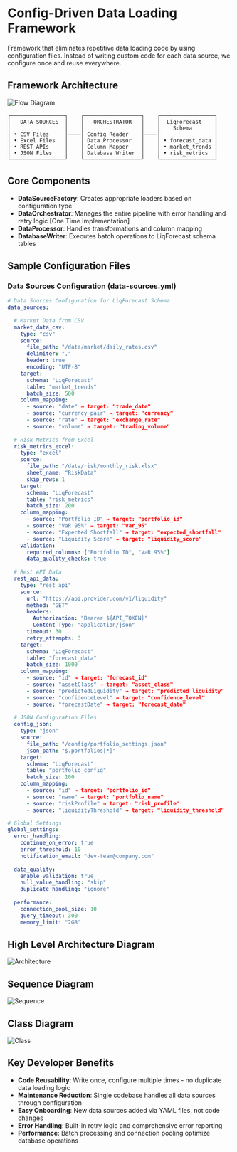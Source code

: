 # Config-Driven Data Loading Framework

Framework that eliminates repetitive data loading code by using configuration files. Instead of writing custom code for each data source, we configure once and reuse everywhere.

## **Framework Architecture**

![Flow Diagram](./img.png)

```
┌─────────────────┐    ┌──────────────────┐    ┌─────────────────┐
│   DATA SOURCES  │    │   ORCHESTRATOR   │    │  LiqForecast    │
│                 │    │                  │    │    Schema       │
│ • CSV Files     │────│ Config Reader    │────│                 │
│ • Excel Files   │    │ Data Processor   │    │ • forecast_data │
│ • REST APIs     │    │ Column Mapper    │    │ • market_trends │
│ • JSON Files    │    │ Database Writer  │    │ • risk_metrics  │
└─────────────────┘    └──────────────────┘    └─────────────────┘
```

## **Core Components**

- **DataSourceFactory**: Creates appropriate loaders based on configuration type
- **DataOrchestrator**: Manages the entire pipeline with error handling and retry logic [One Time Implementation]
- **DataProcessor**: Handles transformations and column mapping
- **DatabaseWriter**: Executes batch operations to LiqForecast schema tables

## **Sample Configuration Files**

### **Data Sources Configuration (data-sources.yml)**

```yaml
# Data Sources Configuration for LiqForecast Schema
data_sources:
  
  # Market Data from CSV
  market_data_csv:
    type: "csv"
    source:
      file_path: "/data/market/daily_rates.csv"
      delimiter: ","
      header: true
      encoding: "UTF-8"
    target:
      schema: "LiqForecast"
      table: "market_trends"
      batch_size: 500
    column_mapping:
      - source: "date" → target: "trade_date"
      - source: "currency_pair" → target: "currency"
      - source: "rate" → target: "exchange_rate"
      - source: "volume" → target: "trading_volume"
    
  # Risk Metrics from Excel
  risk_metrics_excel:
    type: "excel"
    source:
      file_path: "/data/risk/monthly_risk.xlsx"
      sheet_name: "RiskData"
      skip_rows: 1
    target:
      schema: "LiqForecast"
      table: "risk_metrics"
      batch_size: 200
    column_mapping:
      - source: "Portfolio ID" → target: "portfolio_id"
      - source: "VaR 95%" → target: "var_95"
      - source: "Expected Shortfall" → target: "expected_shortfall"
      - source: "Liquidity Score" → target: "liquidity_score"
    validation:
      required_columns: ["Portfolio ID", "VaR 95%"]
      data_quality_checks: true
      
  # Rest API Data
  rest_api_data:
    type: "rest_api"
    source:
      url: "https://api.provider.com/v1/liquidity"
      method: "GET"
      headers:
        Authorization: "Bearer ${API_TOKEN}"
        Content-Type: "application/json"
      timeout: 30
      retry_attempts: 3
    target:
      schema: "LiqForecast"
      table: "forecast_data"
      batch_size: 1000
    column_mapping:
      - source: "id" → target: "forecast_id"
      - source: "assetClass" → target: "asset_class"
      - source: "predictedLiquidity" → target: "predicted_liquidity"
      - source: "confidenceLevel" → target: "confidence_level"
      - source: "forecastDate" → target: "forecast_date"
    
  # JSON Configuration Files
  config_json:
    type: "json"
    source:
      file_path: "/config/portfolio_settings.json"
      json_path: "$.portfolios[*]"
    target:
      schema: "LiqForecast"
      table: "portfolio_config"
      batch_size: 100
    column_mapping:
      - source: "id" → target: "portfolio_id"
      - source: "name" → target: "portfolio_name"
      - source: "riskProfile" → target: "risk_profile"
      - source: "liquidityThreshold" → target: "liquidity_threshold"

# Global Settings
global_settings:
  error_handling:
    continue_on_error: true
    error_threshold: 10
    notification_email: "dev-team@company.com"
    
  data_quality:
    enable_validation: true
    null_value_handling: "skip"
    duplicate_handling: "ignore"
    
  performance:
    connection_pool_size: 10
    query_timeout: 300
    memory_limit: "2GB"
```
## **High Level Architecture Diagram**

![Architecture](./src/main/resources/system-arch.png)

## **Sequence Diagram**
![Sequence](./src/main/resources/system-sequence.png)

## Class Diagram
![Class](./src/main/resources/system-class.png)

## **Key Developer Benefits**

- **Code Reusability**: Write once, configure multiple times - no duplicate data loading logic
- **Maintenance Reduction**: Single codebase handles all data sources through configuration
- **Easy Onboarding**: New data sources added via YAML files, not code changes
- **Error Handling**: Built-in retry logic and comprehensive error reporting
- **Performance**: Batch processing and connection pooling optimize database operations
